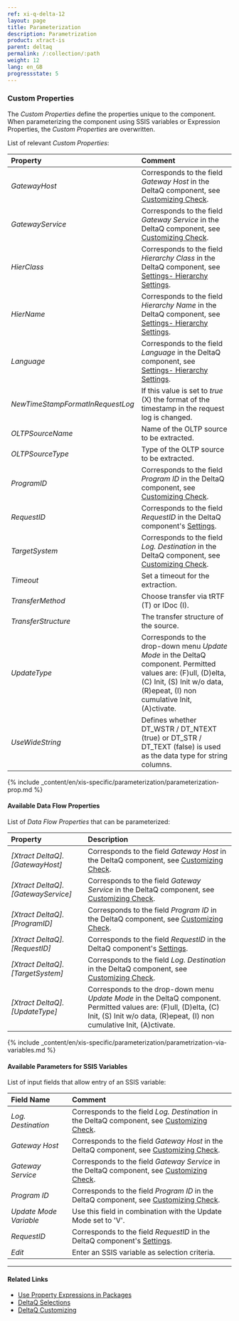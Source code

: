 ```yaml
---
ref: xi-q-delta-12
layout: page
title: Parameterization
description: Parametrization
product: xtract-is
parent: deltaq
permalink: /:collection/:path
weight: 12
lang: en_GB
progressstate: 5
---
```


### Custom Properties

The *Custom Properties* define the properties unique to the component.
When parameterizing the component using SSIS variables or Expression Properties, the *Custom Properties* are overwritten.

List of relevant *Custom Properties*:

|Property|Comment|
|:----|:----|
| *GatewayHost* | Corresponds to the field *Gateway Host* in the DeltaQ component, see [Customizing Check](./deltaq-customizing).|
| *GatewayService* | Corresponds to the field *Gateway Service* in the DeltaQ component, see [Customizing Check](./deltaq-customizing).|
| *HierClass* | Corresponds to the field *Hierarchy Class* in the DeltaQ component, see [Settings- Hierarchy Settings](./extraction-settings#hierarchy-settings).|
| *HierName* | Corresponds to the field *Hierarchy Name* in the DeltaQ component, see [Settings- Hierarchy Settings](./extraction-settings#hierarchy). |
| *Language* | Corresponds to the field *Language* in the DeltaQ component, see [Settings- Hierarchy Settings](./extraction-settings#hierarchy).|
| *NewTimeStampFormatInRequestLog* | If this value is set to *true* (X) the format of the timestamp in the request log is changed.|
| *OLTPSourceName* | Name of the OLTP source to be extracted.|
| *OLTPSourceType* | Type of the OLTP source to be extracted.|
| *ProgramID* | Corresponds to the field *Program ID* in the DeltaQ component, see [Customizing Check](./deltaq-customizing).|
| *RequestID* | Corresponds to the field *RequestID* in the DeltaQ component's [Settings](./extraction-settings).|
| *TargetSystem* | Corresponds to the field *Log. Destination* in the DeltaQ component, see [Customizing Check](./deltaq-customizing).|
| *Timeout* | Set a timeout for the extraction.|
| *TransferMethod* | Choose transfer via tRTF (T) or IDoc (I).|
| *TransferStructure* | The transfer structure of the source.|
| *UpdateType* | Corresponds to the drop-down menu *Update Mode* in the DeltaQ component. Permitted values are: (F)ull, (D)elta, (C) Init, (S) Init w/o data, (R)epeat, (I) non cumulative Init, (A)ctivate.|
| *UseWideString* | Defines whether DT_WSTR / DT_NTEXT (true) or DT_STR / DT_TEXT (false) is used as the data type for string columns.|

{% include _content/en/xis-specific/parameterization/parameterization-prop.md  %}

#### Available Data Flow Properties
List of *Data Flow Properties* that can be parameterized:

|Property |Description|
|:----|:----|
| *[Xtract DeltaQ].[GatewayHost]*|Corresponds to the field *Gateway Host* in the DeltaQ component, see [Customizing Check](./deltaq-customizing).|
| *[Xtract DeltaQ].[GatewayService]*|Corresponds to the field *Gateway Service* in the DeltaQ component, see [Customizing Check](./deltaq-customizing).|
| *[Xtract DeltaQ].[ProgramID]*|Corresponds to the field *Program ID* in the DeltaQ component, see [Customizing Check](./deltaq-customizing).|
| *[Xtract DeltaQ].[RequestID]*|Corresponds to the field *RequestID* in the DeltaQ component's [Settings](./extraction-settings).|
| *[Xtract DeltaQ].[TargetSystem]*|Corresponds to the field *Log. Destination* in the DeltaQ component, see [Customizing Check](./deltaq-customizing).|
| *[Xtract DeltaQ].[UpdateType]*|Corresponds to the drop-down menu *Update Mode* in the DeltaQ component. Permitted values are: (F)ull, (D)elta, (C) Init, (S) Init w/o data, (R)epeat, (I) non cumulative Init, (A)ctivate.  |

{% include _content/en/xis-specific/parameterization/parametrization-via-variables.md  %}

#### Available Parameters for SSIS Variables
List of input fields that allow entry of an SSIS variable:

|Field Name|Comment|
|:----|:----|
| *Log. Destination*|Corresponds to the field *Log. Destination* in the DeltaQ component, see [Customizing Check](./deltaq-customizing).|
| *Gateway Host*| Corresponds to the field *Gateway Host* in the DeltaQ component, see [Customizing Check](./deltaq-customizing).|
| *Gateway Service*|Corresponds to the field *Gateway Service* in the DeltaQ component, see [Customizing Check](./deltaq-customizing).|
| *Program ID*|Corresponds to the field *Program ID* in the DeltaQ component, see [Customizing Check](./deltaq-customizing).|
| *Update Mode Variable*| Use this field in combination with the Update Mode set to 'V'.|
| *RequestID*|Corresponds to the field *RequestID* in the DeltaQ component's [Settings](./extraction-settings).|
| *Edit*| Enter an SSIS variable as selection criteria.|


****
#### Related Links
- [Use Property Expressions in Packages](https://docs.microsoft.com/en-us/sql/integration-services/expressions/use-property-expressions-in-packages?view=sql-server-ver15)
- [DeltaQ Selections](./datasource-parameters) <br>
- [DeltaQ Customizing](./deltaq-customizing) 